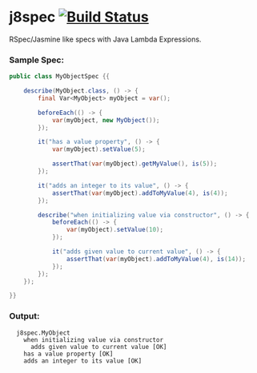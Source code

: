 j8spec [![Build Status](https://travis-ci.org/tprado/j8spec.svg?branch=master)](https://travis-ci.org/tprado/j8spec)
======

RSpec/Jasmine like specs with Java Lambda Expressions.


### Sample Spec:

```java
public class MyObjectSpec {{

    describe(MyObject.class, () -> {
        final Var<MyObject> myObject = var();

        beforeEach(() -> {
            var(myObject, new MyObject());
        });

        it("has a value property", () -> {
            var(myObject).setValue(5);

            assertThat(var(myObject).getMyValue(), is(5));
        });

        it("adds an integer to its value", () -> {
            assertThat(var(myObject).addToMyValue(4), is(4));
        });

        describe("when initializing value via constructor", () -> {
            beforeEach(() -> {
                var(myObject).setValue(10);
            });

            it("adds given value to current value", () -> {
                assertThat(var(myObject).addToMyValue(4), is(14));
            });
        });
    });

}}

```

### Output:

```
  j8spec.MyObject
    when initializing value via constructor
      adds given value to current value [OK]
    has a value property [OK]
    adds an integer to its value [OK]
```
